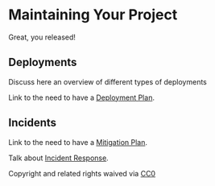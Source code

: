 # Maintaining Your Project

Great, you released!

## Deployments

Discuss here an overview of different types of deployments

Link to the need to have a [Deployment Plan](deployment-plan.md).

## Incidents

Link to the need to have a [Mitigation Plan](mitigation-plan.md).

Talk about [Incident Response](incident-response.md).

Copyright and related rights waived via [CC0](https://creativecommons.org/publicdomain/zero/1.0/)

